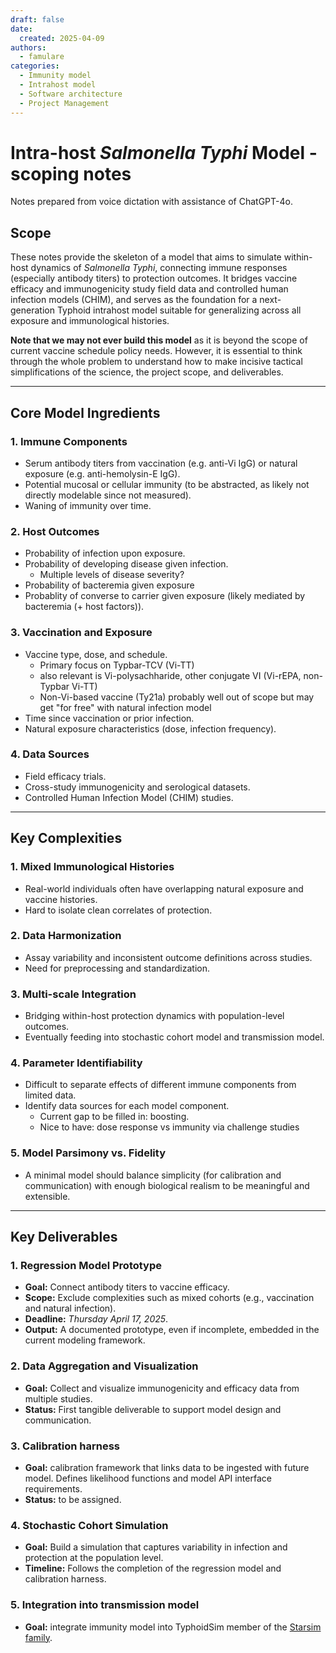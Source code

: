 ```yaml
---
draft: false
date:
  created: 2025-04-09
authors:
  - famulare
categories:
  - Immunity model
  - Intrahost model
  - Software architecture
  - Project Management
---
```


# Intra-host *Salmonella Typhi* Model - scoping notes

Notes prepared from voice dictation with assistance of ChatGPT-4o.

## Scope

These notes provide the skeleton of a model that aims to simulate within-host dynamics of *Salmonella Typhi*, connecting immune responses (especially antibody titers) to protection outcomes. It bridges vaccine efficacy and immunogenicity study field data and controlled human infection models (CHIM), and serves as the foundation for a next-generation Typhoid intrahost model suitable for generalizing across all exposure and immunological histories.

<!-- more -->

**Note that we may not ever build this model** as it is beyond the scope of current vaccine schedule policy needs. However, it is essential to think through the whole problem to understand how to make incisive tactical simplifications of the science, the project scope, and deliverables.


---

## Core Model Ingredients

### 1. Immune Components
- Serum antibody titers from vaccination (e.g. anti-Vi IgG) or natural exposure (e.g. anti-hemolysin-E IgG).
- Potential mucosal or cellular immunity (to be abstracted, as likely not directly modelable since not measured).
- Waning of immunity over time.

### 2. Host Outcomes
- Probability of infection upon exposure.
- Probability of developing disease given infection.
    - Multiple levels of disease severity?
- Probability of bacteremia given exposure
- Probablity of converse to carrier given exposure (likely mediated by bacteremia (+ host factors)). 

### 3. Vaccination and Exposure
- Vaccine type, dose, and schedule.
    - Primary focus on Typbar-TCV (Vi-TT)
    - also relevant is Vi-polysachharide, other conjugate VI (Vi-rEPA, non-Typbar Vi-TT)
    - Non-Vi-based vaccine (Ty21a) probably well out of scope but may get "for free" with natural infection model
- Time since vaccination or prior infection.
- Natural exposure characteristics (dose, infection frequency).

### 4. Data Sources
- Field efficacy trials.
- Cross-study immunogenicity and serological datasets.
- Controlled Human Infection Model (CHIM) studies.

---

## Key Complexities

### 1. Mixed Immunological Histories
- Real-world individuals often have overlapping natural exposure and vaccine histories.
- Hard to isolate clean correlates of protection.

### 2. Data Harmonization
- Assay variability and inconsistent outcome definitions across studies.
- Need for preprocessing and standardization.

### 3. Multi-scale Integration
- Bridging within-host protection dynamics with population-level outcomes.
- Eventually feeding into stochastic cohort model and transmission model.

### 4. Parameter Identifiability
- Difficult to separate effects of different immune components from limited data.
- Identify data sources for each model component.
    - Current gap to be filled in: boosting.
    - Nice to have: dose response vs immunity via challenge studies

### 5. Model Parsimony vs. Fidelity
- A minimal model should balance simplicity (for calibration and communication) with enough biological realism to be meaningful and extensible.

---

## Key Deliverables

### 1. Regression Model Prototype
- **Goal:** Connect antibody titers to vaccine efficacy.
- **Scope:** Exclude complexities such as mixed cohorts (e.g., vaccination and natural infection).
- **Deadline:** *Thursday April 17, 2025*.
- **Output:** A documented prototype, even if incomplete, embedded in the current modeling framework.

### 2. Data Aggregation and Visualization
- **Goal:** Collect and visualize immunogenicity and efficacy data from multiple studies.
- **Status:** First tangible deliverable to support model design and communication.

### 3. Calibration harness
- **Goal:** calibration framework that links data to be ingested with future model. Defines likelihood functions and model API interface requirements.
- **Status:** to be assigned.

### 4. Stochastic Cohort Simulation 
- **Goal:** Build a simulation that captures variability in infection and protection at the population level.
- **Timeline:** Follows the completion of the regression model and calibration harness.

### 5. Integration into transmission model
- **Goal:** integrate immunity model into TyphoidSim member of the [Starsim family](https://starsim.org/). 

